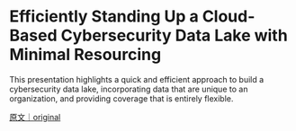 
# Efficiently Standing Up a Cloud-Based Cybersecurity Data Lake with Minimal Resourcing

This presentation highlights a quick and efficient approach to build a cybersecurity data lake, incorporating data that are unique to an organization, and providing coverage that is entirely flexible.

[原文｜original](https://insights.sei.cmu.edu/library/efficiently-standing-up-a-cloud-based-cybersecurity-data-lake-with-minimal-resourcing/)
        